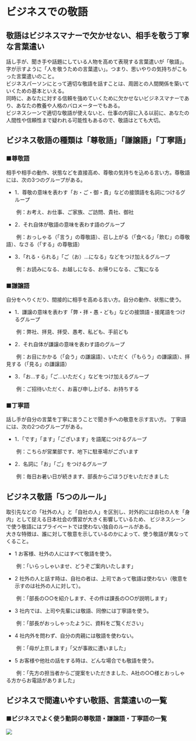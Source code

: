 # ビジネスでの敬語
## 敬語はビジネスマナーで欠かせない、相手を敬う丁寧な言葉遣い
話し手が、聞き手や話題にしている人物を高めて表現する言葉遣いが「敬語」。<br>
字が示すように「人を敬うための言葉遣い」。つまり、思いやりの気持ちがこもった言葉遣いのこと。<br>
ビジネスパーソンにとって適切な敬語を話すことは、周囲との人間関係を築いていくための基本といえる。<br>
同時に、あなたに対する信頼を強めていくために欠かせないビジネスマナーであり、あなたの教養や人格のバロメーターでもある。<br>
ビジネスシーンで適切な敬語が使えないと、仕事の内容に入る以前に、あなたの人間性や信頼性まで疑われる可能性もあるので、敬語はとても大切。

## ビジネス敬語の種類は「尊敬語」「謙譲語」「丁寧語」
### ■尊敬語
相手や相手の動作、状態などを直接高め、尊敬の気持ちを込める言い方。尊敬語には、次の3つのグループがある。<br>

- 1．尊敬の意味を表わす「お・ご・御・貴」などの接頭語を名詞につけるグループ

　　例：お考え、お仕事、ご家族、ご訪問、貴社、御社

- 2．それ自体が敬語の意味を表わす語のグループ

　　例：おっしゃる（「言う」の尊敬語）、召し上がる（「食べる」「飲む」の尊敬語）、なさる（「する」の尊敬語）

- 3．「れる・られる」「ご（お）…になる」などをつけ加えるグループ

　　例：お読みになる、お越しになる、お帰りになる、ご覧になる

### ■謙譲語
自分をへりくだり、間接的に相手を高める言い方。自分の動作、状態に使う。

- 1．謙譲の意味を表わす「弊・拝・愚・ども」などの接頭語・接尾語をつけるグループ

　　例：弊社、拝見、拝受、愚考、私ども、手前ども

- 2．それ自体が謙譲の意味を表わす語のグループ

　　例：お目にかかる（「会う」の謙譲語）、いただく（「もらう」の謙譲語）、拝見する（「見る」の謙譲語）

- 3．「お…する」「ご…いただく」などをつけ加えるグループ

　　例：ご招待いただく、お喜び申し上げる、お持ちする

### ■丁寧語
話し手が自分の言葉を丁寧に言うことで聞き手への敬意を示す言い方。
丁寧語には、次の2つのグループがある。

- 1．「です」「ます」「ございます」を語尾につけるグループ

　　例：こちらが営業部です、地下に駐車場がございます

- 2．名詞に「お」「ご」をつけるグループ

　　例：毎日お暑い日が続きます、部長からごほうびをいただきました
  
## ビジネス敬語「5つのルール」
取引先などの「社外の人」と「自社の人」を区別し、対外的には自社の人を「身内」として捉える日本社会の慣習が大きく影響しているため、
ビジネスシーンで使う敬語にはプライベートでは使わない独自のルールがある。<br>
大きな特徴は、誰に対して敬意を示しているのかによって、使う敬語が異なってくること。

- 1 お客様、社外の人にはすべて敬語を使う。

　　例：「いらっしゃいませ、どうぞご案内いたします」

- 2 社外の人と話す時は、自社の者は、上司であって敬語は使わない（敬意を示すのは社外の人に対して）。

　　例：「部長の○○を紹介します、その件は課長の○○が説明します」

- 3 社内では、上司や先輩には敬語、同僚には丁寧語を使う。

　　例：「部長がおっしゃったように、資料をご覧ください」

- 4 社内外を問わず、自分の肉親には敬語を使わない。

　　例：「母が上京します」「父が事故に遭いました」

- 5 お客様や他社の話をする時は、どんな場合でも敬語を使う。

　　例：「先方の担当者からご提案をいただきました、A社の○○様とおっしゃる方からお電話がありました」

## ビジネスで間違いやすい敬語、言葉遣いの一覧
### ■ビジネスでよく使う動詞の尊敬語・謙譲語・丁寧語の一覧
<img src="https://imgcp.aacdn.jp/img-a/800/auto/aa/gm/article/2/9/7/5/9/5/201807101629/800__3.JPG">
